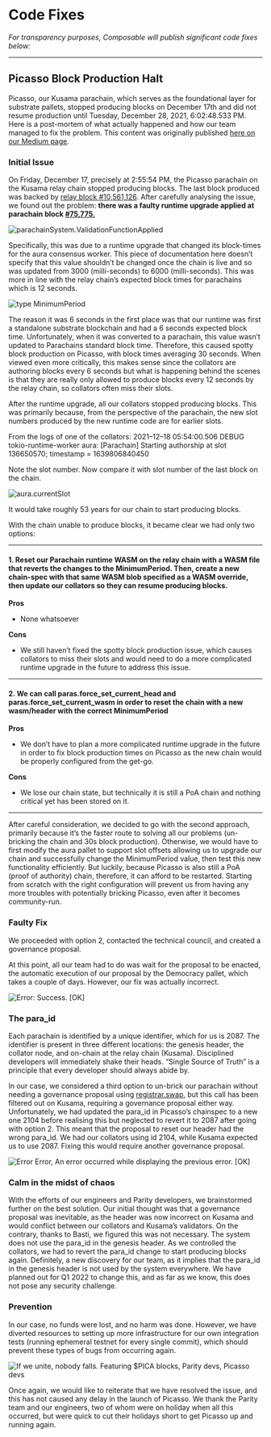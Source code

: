 # Code Fixes

*For transparency purposes, Composable will publish significant code fixes below:*

---

## Picasso Block Production Halt

Picasso, our Kusama parachain, which serves as the foundational layer for substrate pallets, stopped producing blocks on December 17th and did not resume production until Tuesday, December 28, 2021, 6:02:48.533 PM. Here is a post-mortem of what actually happened and how our team managed to fix the problem. This content was originally published [here on our Medium page](https://medium.com/composable-finance/picasso-block-production-halt-a-post-mortem-analysis-9aeedbda7660).

### Initial Issue

On Friday, December 17, precisely at 2:55:54 PM, the Picasso parachain on the Kusama relay chain stopped producing blocks. The last block produced was backed by [relay block #10,561,126](https://polkadot.js.org/apps/?rpc=wss%3A%2F%2Fkusama-rpc.polkadot.io#/explorer/query/0x46d9d6036ad79e55f31d10b841cabb5fec3303618e91dfb99b860f289d6b697c). After carefully analysing the issue, we found out the problem: **there was a faulty runtime upgrade applied at parachain block [#75,775.](https://polkadot.js.org/apps/?rpc=wss%3A%2F%2Fpicasso-rpc.composable.finance#/explorer/query/0xcaf7f7aa3801aace93afb2828918c3719d688bd299be196b26daa1b1967adfe1)**


![parachainSystem.ValidationFunctionApplied](./validation-function-applied.png)

Specifically, this was due to a runtime upgrade that changed its block-times for the aura consensus worker. This piece of documentation here doesn’t specify that this value shouldn’t be changed once the chain is live and so was updated from 3000 (milli-seconds) to 6000 (milli-seconds). This was more in line with the relay chain’s expected block times for parachains which is 12 seconds.

![type MinimumPeriod](./type-minimum-period.png)

The reason it was 6 seconds in the first place was that our runtime was first a standalone substrate blockchain and had a 6 seconds expected block time. Unfortunately, when it was converted to a parachain, this value wasn’t updated to Parachains standard block time. Therefore, this caused spotty block production on Picasso, with block times averaging 30 seconds. When viewed even more critically, this makes sense since the collators are authoring blocks every 6 seconds but what is happening behind the scenes is that they are really only allowed to produce blocks every 12 seconds by the relay chain, so collators often miss their slots.

After the runtime upgrade, all our collators stopped producing blocks. This was primarily because, from the perspective of the parachain, the new slot numbers produced by the new runtime code are for earlier slots.

From the logs of one of the collators: 2021–12–18 05:54:00.506 DEBUG tokio-runtime-worker aura: [Parachain] Starting authorship at slot 136650570; timestamp = 1639806840450

Note the slot number. Now compare it with slot number of the last block on the chain.

![aura.currentSlot](./aura-current-slot.png)

It would take roughly 53 years for our chain to start producing blocks.

With the chain unable to produce blocks, it became clear we had only two options:

---

#### 1. Reset our Parachain runtime WASM on the relay chain with a WASM file that reverts the changes to the MinimumPeriod. Then, create a new chain-spec with that same WASM blob specified as a WASM override, then update our collators so they can resume producing blocks.

**Pros**
- None whatsoever

**Cons**
- We still haven’t fixed the spotty block production issue, which causes collators to miss their slots and would need to do a more complicated runtime upgrade in the future to address this issue.

---

#### 2. We can call paras.force_set_current_head and paras.force_set_current_wasm in order to reset the chain with a new wasm/header with the correct MinimumPeriod

**Pros**
- We don’t have to plan a more complicated runtime upgrade in the future in order to fix block production times on Picasso as the new chain would be properly configured from the get-go.

**Cons**
- We lose our chain state, but technically it is still a PoA chain and nothing critical yet has been stored on it.

---

After careful consideration, we decided to go with the second approach, primarily because it’s the faster route to solving all our problems (un-bricking the chain and 30s block production). Otherwise, we would have to first modify the aura pallet to support slot offsets allowing us to upgrade our chain and successfully change the MinimumPeriod value, then test this new functionality efficiently. But luckily, because Picasso is also still a PoA (proof of authority) chain, therefore, it can afford to be restarted. Starting from scratch with the right configuration will prevent us from having any more troubles with potentially bricking Picasso, even after it becomes community-run.

### Faulty Fix

We proceeded with option 2, contacted the technical council, and created a governance proposal.

At this point, all our team had to do was wait for the proposal to be enacted, the automatic execution of our proposal by the Democracy pallet, which takes a couple of days. However, our fix was actually incorrect.

![Error: Success. [OK]](./error-success.png)

### The para_id

Each parachain is identified by a unique identifier, which for us is 2087. The identifier is present in three different locations: the genesis header, the collator node, and on-chain at the relay chain (Kusama). Disciplined developers will immediately shake their heads. “Single Source of Truth” is a principle that every developer should always abide by.

In our case, we considered a third option to un-brick our parachain without needing a governance proposal using [registrar.swap](https://github.com/paritytech/polkadot/blob/d5818b20332209c47e3da38b797fa79e952104b3/runtime/common/src/paras_registrar.rs?_pjax=%23js-repo-pjax-container%2C%20div%5Bitemtype%3D%22http%3A%2F%2Fschema.org%2FSoftwareSourceCode%22%5D%20main%2C%20%5Bdata-pjax-container%5D#L270), but this call has been filtered out on Kusama, requiring a governance proposal either way. Unfortunately, we had updated the para_id in Picasso’s chainspec to a new one 2104 before realising this but neglected to revert it to 2087 after going with option 2. This meant that the proposal to reset our header had the wrong para_id. We had our collators using id 2104, while Kusama expected us to use 2087. Fixing this would require another governance proposal.

![Error Error, An error occurred while displaying the previous error. [OK]](./error-error.jpeg)

### Calm in the midst of chaos

With the efforts of our engineers and Parity developers, we brainstormed further on the best solution. Our initial thought was that a governance proposal was inevitable, as the header was now incorrect on Kusama and would conflict between our collators and Kusama’s validators. On the contrary, thanks to Basti, we figured this was not necessary. The system does not use the para_id in the genesis header. As we controlled the collators, we had to revert the para_id change to start producing blocks again. Definitely, a new discovery for our team, as it implies that the para_id in the genesis header is not used by the system everywhere. We have planned out for Q1 2022 to change this, and as far as we know, this does not pose any security challenge.

### Prevention

In our case, no funds were lost, and no harm was done. However, we have diverted resources to setting up more infrastructure for our own integration tests (running ephemeral testnet for every single commit), which should prevent these types of bugs from occurring again.

![If we unite, nobody falls. Featuring $PICA blocks, Parity devs, Picasso devs](./if-we-unite-nobody-falls.jpeg)

Once again, we would like to reiterate that we have resolved the issue, and this has not caused any delay in the launch of Picasso. We thank the Parity team and our engineers, two of whom were on holiday when all this occurred, but were quick to cut their holidays short to get Picasso up and running again.
